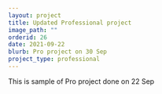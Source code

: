 ```yaml
---
layout: project
title: Updated Professional project
image_path: ""
orderid: 26
date: 2021-09-22
blurb: Pro project on 30 Sep
project_type: professional
---
```

This is sample of Pro project done on 22 Sep